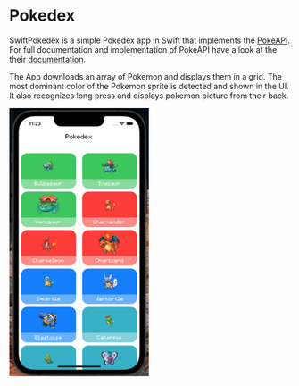 # Pokedex 

SwiftPokedex is a simple Pokedex app in Swift that implements the [PokeAPI](https://pokeapi.co). For full documentation and implementation of PokeAPI have a look at the their [documentation](https://pokeapi.co/docs/v2). 


The App downloads an array of Pokemon and displays them in a grid. The most dominant color of the Pokemon sprite is detected and shown in the UI. 
It also recognizes long press and displays pokemon picture from their back.


<img src="https://github.com/Hepsiburada-mobil-iOS-Bootcamp/HW4_TubaYildiz/blob/main/ScreenShot/MainView.png" width="250" height="480">
